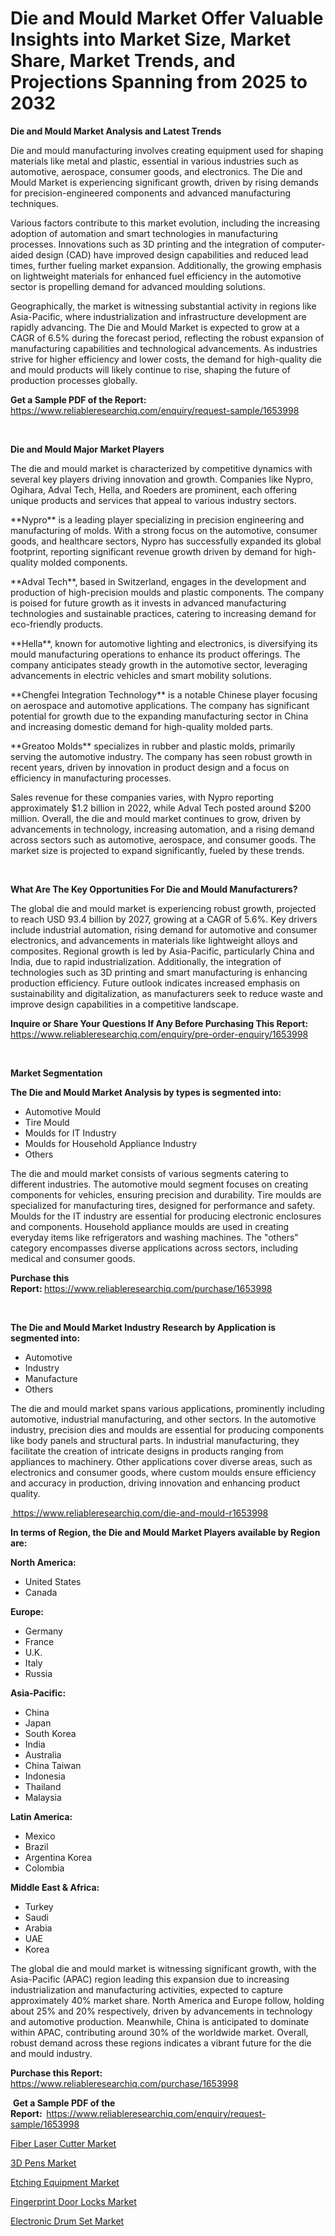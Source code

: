 <p><h1>Die and Mould Market Offer Valuable Insights into Market Size, Market Share, Market Trends, and Projections Spanning from 2025 to 2032</h1></p><p><strong>Die and Mould Market Analysis and Latest Trends</strong></p>
<p><p>Die and mould manufacturing involves creating equipment used for shaping materials like metal and plastic, essential in various industries such as automotive, aerospace, consumer goods, and electronics. The Die and Mould Market is experiencing significant growth, driven by rising demands for precision-engineered components and advanced manufacturing techniques. </p><p>Various factors contribute to this market evolution, including the increasing adoption of automation and smart technologies in manufacturing processes. Innovations such as 3D printing and the integration of computer-aided design (CAD) have improved design capabilities and reduced lead times, further fueling market expansion. Additionally, the growing emphasis on lightweight materials for enhanced fuel efficiency in the automotive sector is propelling demand for advanced moulding solutions.</p><p>Geographically, the market is witnessing substantial activity in regions like Asia-Pacific, where industrialization and infrastructure development are rapidly advancing. The Die and Mould Market is expected to grow at a CAGR of 6.5% during the forecast period, reflecting the robust expansion of manufacturing capabilities and technological advancements. As industries strive for higher efficiency and lower costs, the demand for high-quality die and mould products will likely continue to rise, shaping the future of production processes globally.</p></p>
<p><strong>Get a Sample PDF of the Report:&nbsp;</strong> <a href="https://www.reliableresearchiq.com/enquiry/request-sample/1653998?utm_campaign=1088&utm_medium=2&utm_source=Github&utm_content=ia&utm_term=07032025&utm_id=die-and-mould">https://www.reliableresearchiq.com/enquiry/request-sample/1653998</a></p>
<p>&nbsp;</p>
<p><strong>Die and Mould Major Market Players</strong></p>
<p><p>The die and mould market is characterized by competitive dynamics with several key players driving innovation and growth. Companies like Nypro, Ogihara, Adval Tech, Hella, and Roeders are prominent, each offering unique products and services that appeal to various industry sectors.</p><p>**Nypro** is a leading player specializing in precision engineering and manufacturing of molds. With a strong focus on the automotive, consumer goods, and healthcare sectors, Nypro has successfully expanded its global footprint, reporting significant revenue growth driven by demand for high-quality molded components.</p><p>**Adval Tech**, based in Switzerland, engages in the development and production of high-precision moulds and plastic components. The company is poised for future growth as it invests in advanced manufacturing technologies and sustainable practices, catering to increasing demand for eco-friendly products.</p><p>**Hella**, known for automotive lighting and electronics, is diversifying its mould manufacturing operations to enhance its product offerings. The company anticipates steady growth in the automotive sector, leveraging advancements in electric vehicles and smart mobility solutions.</p><p>**Chengfei Integration Technology** is a notable Chinese player focusing on aerospace and automotive applications. The company has significant potential for growth due to the expanding manufacturing sector in China and increasing domestic demand for high-quality molded parts.</p><p>**Greatoo Molds** specializes in rubber and plastic molds, primarily serving the automotive industry. The company has seen robust growth in recent years, driven by innovation in product design and a focus on efficiency in manufacturing processes.</p><p>Sales revenue for these companies varies, with Nypro reporting approximately $1.2 billion in 2022, while Adval Tech posted around $200 million. Overall, the die and mould market continues to grow, driven by advancements in technology, increasing automation, and a rising demand across sectors such as automotive, aerospace, and consumer goods. The market size is projected to expand significantly, fueled by these trends.</p></p>
<p>&nbsp;</p>
<p><strong>What Are The Key Opportunities For Die and Mould Manufacturers?</strong></p>
<p><p>The global die and mould market is experiencing robust growth, projected to reach USD 93.4 billion by 2027, growing at a CAGR of 5.6%. Key drivers include industrial automation, rising demand for automotive and consumer electronics, and advancements in materials like lightweight alloys and composites. Regional growth is led by Asia-Pacific, particularly China and India, due to rapid industrialization. Additionally, the integration of technologies such as 3D printing and smart manufacturing is enhancing production efficiency. Future outlook indicates increased emphasis on sustainability and digitalization, as manufacturers seek to reduce waste and improve design capabilities in a competitive landscape.</p></p>
<p><strong>Inquire or Share Your Questions If Any Before Purchasing This Report:</strong> <a href="https://www.reliableresearchiq.com/enquiry/pre-order-enquiry/1653998?utm_campaign=1088&utm_medium=2&utm_source=Github&utm_content=ia&utm_term=07032025&utm_id=die-and-mould">https://www.reliableresearchiq.com/enquiry/pre-order-enquiry/1653998</a></p>
<p>&nbsp;</p>
<p><strong>Market Segmentation</strong></p>
<p><strong>The Die and Mould Market Analysis by types is segmented into:</strong></p>
<p><ul><li>Automotive Mould</li><li>Tire Mould</li><li>Moulds for IT Industry</li><li>Moulds for Household Appliance Industry</li><li>Others</li></ul></p>
<p><p>The die and mould market consists of various segments catering to different industries. The automotive mould segment focuses on creating components for vehicles, ensuring precision and durability. Tire moulds are specialized for manufacturing tires, designed for performance and safety. Moulds for the IT industry are essential for producing electronic enclosures and components. Household appliance moulds are used in creating everyday items like refrigerators and washing machines. The "others" category encompasses diverse applications across sectors, including medical and consumer goods.</p></p>
<p><strong>Purchase this Report:&nbsp;</strong><a href="https://www.reliableresearchiq.com/purchase/1653998?utm_campaign=1088&utm_medium=2&utm_source=Github&utm_content=ia&utm_term=07032025&utm_id=die-and-mould">https://www.reliableresearchiq.com/purchase/1653998</a></p>
<p>&nbsp;</p>
<p><strong>The Die and Mould Market Industry Research by Application is segmented into:</strong></p>
<p><ul><li>Automotive</li><li>Industry</li><li>Manufacture</li><li>Others</li></ul></p>
<p><p>The die and mould market spans various applications, prominently including automotive, industrial manufacturing, and other sectors. In the automotive industry, precision dies and moulds are essential for producing components like body panels and structural parts. In industrial manufacturing, they facilitate the creation of intricate designs in products ranging from appliances to machinery. Other applications cover diverse areas, such as electronics and consumer goods, where custom moulds ensure efficiency and accuracy in production, driving innovation and enhancing product quality.</p></p>
<p><a href="https://www.reliableresearchiq.com/die-and-mould-r1653998?utm_campaign=1088&utm_medium=2&utm_source=Github&utm_content=ia&utm_term=07032025&utm_id=die-and-mould">&nbsp;https://www.reliableresearchiq.com/die-and-mould-r1653998</a></p>
<p><strong>In terms of Region, the Die and Mould Market Players available by Region are:</strong></p>
<p>
    <p> <strong> North America: </strong>
        <ul>
            <li>United States</li>
            <li>Canada</li>
        </ul>
        </p> 
    <p> <strong> Europe: </strong>
        <ul>
            <li>Germany</li>
            <li>France</li>
            <li>U.K.</li>
            <li>Italy</li>
            <li>Russia</li>
        </ul>
        </p> 
    <p> <strong> Asia-Pacific: </strong>
        <ul>
            <li>China</li>
            <li>Japan</li>
            <li>South Korea</li>
            <li>India</li>
            <li>Australia</li>
            <li>China Taiwan</li>
            <li>Indonesia</li>
            <li>Thailand</li>
            <li>Malaysia</li>
        </ul>
        </p> 
    <p> <strong> Latin America: </strong>
        <ul>
            <li>Mexico</li>
            <li>Brazil</li>
            <li>Argentina Korea</li>
            <li>Colombia</li>
        </ul>
        </p> 
    <p> <strong> Middle East & Africa: </strong>
        <ul>
            <li>Turkey</li>
            <li>Saudi</li>
            <li>Arabia</li>
            <li>UAE</li>
            <li>Korea</li>
        </ul>
    </p>
    </p>
<p><p>The global die and mould market is witnessing significant growth, with the Asia-Pacific (APAC) region leading this expansion due to increasing industrialization and manufacturing activities, expected to capture approximately 40% market share. North America and Europe follow, holding about 25% and 20% respectively, driven by advancements in technology and automotive production. Meanwhile, China is anticipated to dominate within APAC, contributing around 30% of the worldwide market. Overall, robust demand across these regions indicates a vibrant future for the die and mould industry.</p></p>
<p><strong>Purchase this Report: </strong><a href="https://www.reliableresearchiq.com/purchase/1653998?utm_campaign=1088&utm_medium=2&utm_source=Github&utm_content=ia&utm_term=07032025&utm_id=die-and-mould">https://www.reliableresearchiq.com/purchase/1653998</a></p>
<p>&nbsp;<strong>Get a Sample PDF of the Report:&nbsp;&nbsp;</strong><a href="https://www.reliableresearchiq.com/enquiry/request-sample/1653998?utm_campaign=1088&utm_medium=2&utm_source=Github&utm_content=ia&utm_term=07032025&utm_id=die-and-mould">https://www.reliableresearchiq.com/enquiry/request-sample/1653998</a></p>
<p><strong></strong></p>
<p><p><a href="https://github.com/sokurgleyde/Market-Research-Report-List-1/blob/main/fiber-laser-cutter-market.md?utm_campaign=1088&utm_medium=2&utm_source=Github&utm_content=ia&utm_term=07032025&utm_id=die-and-mould">Fiber Laser Cutter Market</a></p><p><a href="https://github.com/kocssequen/Market-Research-Report-List-1/blob/main/3d-pens-market.md?utm_campaign=1088&utm_medium=2&utm_source=Github&utm_content=ia&utm_term=07032025&utm_id=die-and-mould">3D Pens Market</a></p><p><a href="https://github.com/jemmysolin5k/Market-Research-Report-List-1/blob/main/etching-equipment-market.md?utm_campaign=1088&utm_medium=2&utm_source=Github&utm_content=ia&utm_term=07032025&utm_id=die-and-mould">Etching Equipment Market</a></p><p><a href="https://github.com/aoutefjovene00/Market-Research-Report-List-1/blob/main/fingerprint-door-locks-market.md?utm_campaign=1088&utm_medium=2&utm_source=Github&utm_content=ia&utm_term=07032025&utm_id=die-and-mould">Fingerprint Door Locks Market</a></p><p><a href="https://github.com/chlihakwatsi/Market-Research-Report-List-1/blob/main/electronic-drum-set-market.md?utm_campaign=1088&utm_medium=2&utm_source=Github&utm_content=ia&utm_term=07032025&utm_id=die-and-mould">Electronic Drum Set Market</a></p></p>